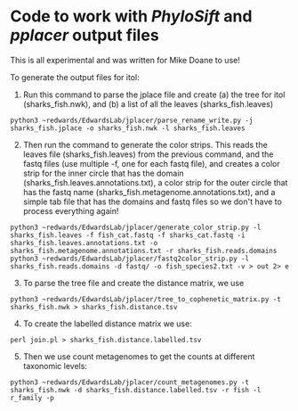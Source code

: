 # Code to work with _PhyloSift_ and _pplacer_ output files

This is all experimental and was written for Mike Doane to use!


To generate the output files for itol:

1. Run this command to parse the jplace file and create (a) the tree for itol (sharks_fish.nwk), and (b) a list of all the leaves (sharks_fish.leaves)

```
python3 ~redwards/EdwardsLab/jplacer/parse_rename_write.py -j sharks_fish.jplace -o sharks_fish.nwk -l sharks_fish.leaves
```

2. Then run the command to generate the color strips. This reads the leaves file (sharks_fish.leaves) from the previous command, and the fastq files (use multiple -f, one for each fastq file), and creates a color strip for the inner circle that has the domain (sharks_fish.leaves.annotations.txt), a color strip for the outer circle that has the fastq name (sharks_fish.metagenome.annotations.txt), and a simple tab file that has the domains and fastq files so we don't have to process everything again!


```
python3 ~redwards/EdwardsLab/jplacer/generate_color_strip.py -l sharks_fish.leaves -f fish_cat.fastq -f sharks_cat.fastq -i sharks_fish.leaves.annotations.txt -o sharks_fish.metagenome.annotations.txt -r sharks_fish.reads.domains 
python3 ~redwards/EdwardsLab/jplacer/fastq2color_strip.py -l sharks_fish.reads.domains -d fastq/ -o fish_species2.txt -v > out 2> e
```


3. To parse the tree file and create the distance matrix, we use

```
python3 ~redwards/EdwardsLab/jplacer/tree_to_cophenetic_matrix.py -t sharks_fish.nwk > sharks_fish.distance.tsv
```

4. To create the labelled distance matrix we use:

```
perl join.pl > sharks_fish.distance.labelled.tsv
```

5. Then we use count metagenomes to get the counts at different taxonomic levels:

```
python3 ~redwards/EdwardsLab/jplacer/count_metagenomes.py -t sharks_fish.nwk -d sharks_fish.distance.labelled.tsv -r fish -l r_family -p
```


